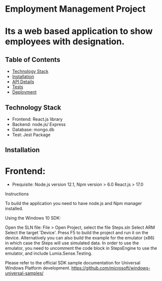 # Employment Management Project

# Its a web based application to show employees with designation.

## Table of Contents

- [Technology Stack](#technologystack)
- [Installation](#installation)
- [API Details](#api)
- [Tests](#test)
- [Deployment](#deployment)

## Technology Stack
- Frontend: React.js library
- Backend: node.js/ Express
- Database: mongo.db
- Test: Jest Package

## Installation
# Frontend:
- Prequisite: Node.js version 12.1,
              Npm version > 6.0
              React.js > 17.0
              
Instructions 

To build the application you need to have node.js and Npm manager installed.

Using the Windows 10 SDK:

Open the SLN file: File > Open Project, select the file Steps.sln
Select ARM
Select the target 'Device'.
Press F5 to build the project and run it on the device.
Alternatively you can also build the example for the emulator (x86) in which case the Steps will use simulated data. In order to use the emulator, you need to uncomment the code block in StepsEngine to use the emulator, and include Lumia.Sense.Testing.

Please refer to the official SDK sample documentation for Universal Windows Platform development. https://github.com/microsoft/windows-universal-samples/

